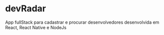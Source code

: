 # devRadar
App fullStack para cadastrar e procurar desenvolvedores desenvolvida em React, React Native e NodeJs
